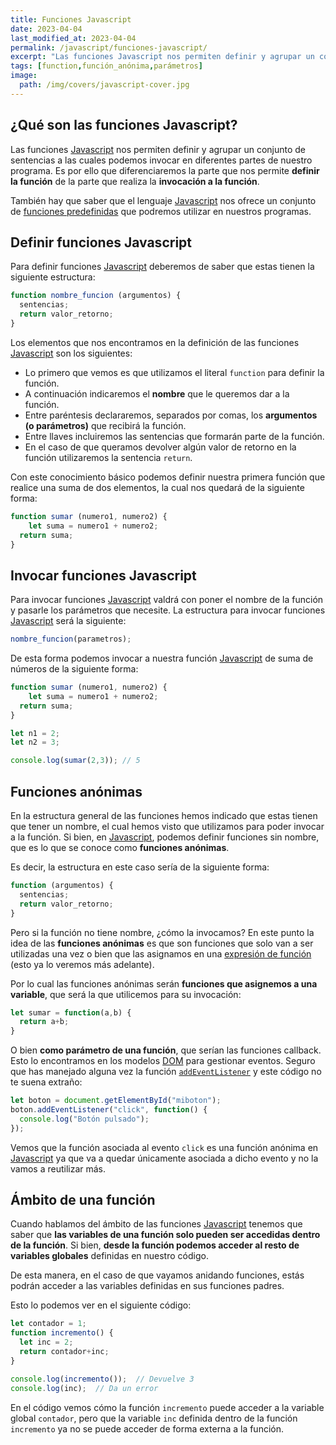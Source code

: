 ```yaml
---
title: Funciones Javascript
date: 2023-04-04
last_modified_at: 2023-04-04
permalink: /javascript/funciones-javascript/
excerpt: "Las funciones Javascript nos permiten definir y agrupar un conjunto de sentencias las cuales podemos invocar desde diferentes partes de nuestro programa."
tags: [function,función_anónima,parámetros]
image:
  path: /img/covers/javascript-cover.jpg
---
```


## ¿Qué son las funciones Javascript?


Las funciones [Javascript](https://www.manualweb.net/javascript/) nos permiten definir y agrupar un conjunto de sentencias a las cuales podemos invocar en diferentes partes de nuestro programa. Es por ello que diferenciaremos la parte que nos permite **definir la función** de la parte que realiza la **invocación a la función**.


También hay que saber que el lenguaje [Javascript](https://www.manualweb.net/javascript/) nos ofrece un conjunto de [funciones predefinidas](https://www.manualweb.net/javascript/funciones-predefinidas-en-javascript/) que podremos utilizar en nuestros programas.


## Definir funciones Javascript


Para definir funciones [Javascript](https://www.manualweb.net/javascript/) deberemos de saber que estas tienen la siguiente estructura:


```javascript
function nombre_funcion (argumentos) {
  sentencias;
  return valor_retorno;
}
```


Los elementos que nos encontramos en la definición de las funciones [Javascript](https://www.manualweb.net/javascript/) son los siguientes:

- Lo primero que vemos es que utilizamos el literal `function` para definir la función.
- A continuación indicaremos el **nombre** que le queremos dar a la función.
- Entre paréntesis declararemos, separados por comas, los **argumentos (o parámetros)** que recibirá la función.
- Entre llaves incluiremos las sentencias que formarán parte de la función.
- En el caso de que queramos devolver algún valor de retorno en la función utilizaremos la sentencia `return`.

Con este conocimiento básico podemos definir nuestra primera función que realice una suma de dos elementos, la cual nos quedará de la siguiente forma:


```javascript
function sumar (numero1, numero2) {
	let suma = numero1 + numero2;
  return suma;
}
```


## Invocar funciones Javascript


Para invocar funciones [Javascript](https://www.manualweb.net/javascript/) valdrá con poner el nombre de la función y pasarle los parámetros que necesite. La estructura para invocar funciones [Javascript](https://www.manualweb.net/javascript/) será la siguiente:


```javascript
nombre_funcion(parametros);
```


De esta forma podemos invocar a nuestra función [Javascript](https://www.manualweb.net/javascript/) de suma de números de la siguiente forma:


```javascript
function sumar (numero1, numero2) {
	let suma = numero1 + numero2;
  return suma;
}

let n1 = 2;
let n2 = 3;

console.log(sumar(2,3)); // 5
```


## Funciones anónimas


En la estructura general de las funciones hemos indicado que estas tienen que tener un nombre, el cual hemos visto que utilizamos para poder invocar a la función. Si bien, en [Javascript](https://www.manualweb.net/javascript/), podemos definir funciones sin nombre, que es lo que se conoce como **funciones anónimas**.


Es decir, la estructura en este caso sería de la siguiente forma:


```javascript
function (argumentos) {
  sentencias;
  return valor_retorno;
}
```


Pero si la función no tiene nombre, ¿cómo la invocamos? En este punto la idea de las **funciones anónimas** es que son funciones que solo van a ser utilizadas una vez o bien que las asignamos en una [expresión de función](https://www.manualweb.net/javascript/expresiones-de-funcion/) (esto ya lo veremos más adelante).


Por lo cual las funciones anónimas serán **funciones que asignemos a una variable**, que será la que utilicemos para su invocación:


```javascript
let sumar = function(a,b) {
  return a+b;
}
```


O bien **como parámetro de una función**, que serían las funciones callback. Esto lo encontramos en los modelos [DOM](https://www.manualweb.net/dom/) para gestionar eventos. Seguro que has manejado alguna vez la función [`addEventListener`](https://www.w3api.com/DOM/EventTarget/addEventListener/) y este código no te suena extraño:


```javascript
let boton = document.getElementById("miboton");
boton.addEventListener("click", function() {
  console.log("Botón pulsado");
});
```


Vemos que la función asociada al evento `click` es una función anónima en [Javascript](https://www.manualweb.net/javascript/) ya que va a quedar únicamente asociada a dicho evento y no la vamos a reutilizar más.


## Ámbito de una función


Cuando hablamos del ámbito de las funciones [Javascript](https://www.manualweb.net/javascript/) tenemos que saber que **las variables de una función solo pueden ser accedidas dentro de la función**. Si bien, **desde la función podemos acceder al resto de variables globales** definidas en nuestro código.


De esta manera, en el caso de que vayamos anidando funciones, estás podrán acceder a las variables definidas en sus funciones padres.


Esto lo podemos ver en el siguiente código:


```javascript
let contador = 1;
function incremento() {
  let inc = 2;
  return contador+inc;
}

console.log(incremento());  // Devuelve 3
console.log(inc);  // Da un error
```


En el código vemos cómo la función `incremento` puede acceder a la variable global `contador`, pero que la variable `inc` definida dentro de la función `incremento` ya no se puede acceder de forma externa a la función.


